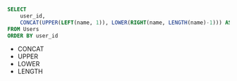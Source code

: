 ``` sql
SELECT 
    user_id, 
    CONCAT(UPPER(LEFT(name, 1)), LOWER(RIGHT(name, LENGTH(name)-1))) AS name
FROM Users
ORDER BY user_id
```

- CONCAT
- UPPER
- LOWER
- LENGTH
